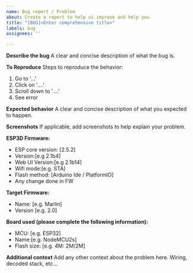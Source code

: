 ```yaml
---
name: Bug report / Problem
about: Create a report to help us improve and help you
title: "[BUG]<Enter comprehensive title>"
labels: bug
assignees: ''

---
```


**Describe the bug**
A clear and concise description of what the bug is.

**To Reproduce**
Steps to reproduce the behavior:
1. Go to '...'
2. Click on '....'
3. Scroll down to '....'
4. See error

**Expected behavior**
A clear and concise description of what you expected to happen.

**Screenshots**
If applicable, add screenshots to help explain your problem.

**ESP3D Firmware:**
- ESP core version: [2.5.2]
- Version:[e.g 2.1b4]
- Web UI Version:[e.g 2.1b14]  
- Wifi mode:[e.g. STA]  
- Flash method: [Arduino Ide / PlatformIO]
- Any change done in FW  

**Target Firmware:**
 - Name: [e.g. Marlin]
 - Version [e.g. 2.0]

**Board used (please complete the following information):**
 - MCU: [e.g. ESP32] 
 - Name:[e.g. NodeMCU2s] 
 - Flash size: [e.g. 4M: 2M/2M]

**Additional context**
Add any other context about the problem here.
Wiring, decoded stack, etc...
